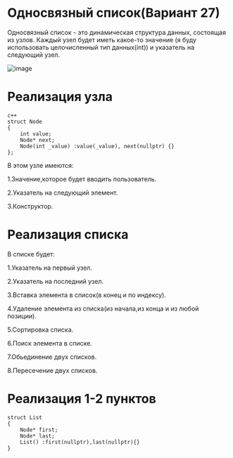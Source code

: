 # Односвязный список(Вариант 27)
Односвязный список - это динамическая структура данных, состоящая из узлов. Каждый узел будет иметь какое-то значение (я буду использовать целочисленный тип данных(int)) и указатель на следующий узел.

![image](https://github.com/user-attachments/assets/8ade5036-8f59-4cb8-a471-c23b2539e422)

# Реализация узла
```
c++
struct Node
{
    int value;
    Node* next;
    Node(int _value) :value(_value), next(nullptr) {} 
};
```
В этом узле имеются:

1.Значение,которое будет вводить пользователь.

2.Указатель на следующий элемент.

3.Конструктор.

# Реализация списка

В списке будет:

1.Указатель на первый узел.

2.Указатель на последний узел.

3.Вставка элемента в список(в конец и по индексу).

4.Удаление элемента из списка(из начала,из конца и из любой позиции).

5.Сортировка списка.

6.Поиск элемента в списке.

7.Обьединение двух списков.

8.Пересечение двух списков.

# Реализация 1-2 пунктов
```
struct List
{
    Node* first;
    Node* last;
    List() :first(nullptr),last(nullptr){} 
}
``` 
